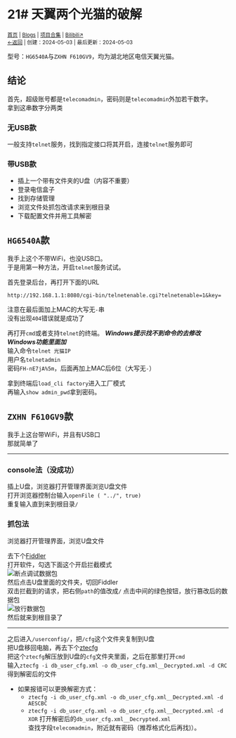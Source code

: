 # 21# 天翼两个光猫的破解
<small><a href="/">首页</a> | <a href="/blogs">Blogs</a> | <a href="/Project">项目合集</a> | <a href="https://space.bilibili.com/1987247870">Bilibili↗</a><br><a href="../../">←返回</a> |
 创建：2024-05-03 | 最后更新：2024-05-03</small><br>

型号：`HG6540A`与`ZXHN F610GV9`，均为湖北地区电信天翼光猫。

## 结论
首先，超级账号都是`telecomadmin`，密码则是`telecomadmin`外加若干数字。<br>
拿到这串数字分两类
### 无USB款
一般支持`telnet`服务，找到指定接口将其开启，连接`telnet`服务即可
### 带USB款
* 插上一个带有文件夹的U盘（内容不重要）
* 登录电信盒子
* 找到存储管理
* 浏览文件处抓包改请求来到根目录
* 下载配置文件并用工具解密

## `HG6540A`款
我手上这个不带WiFi，也没USB口。<br>
于是用第一种方法，开启`telnet`服务试试。

首先登录后台，再打开下面的URL
```url
http://192.168.1.1:8080/cgi-bin/telnetenable.cgi?telnetenable=1&key=
```
注意在最后面加上MAC的大写无`-`串<br>
没有出现`404`错误就是成功了<br>

再打开`cmd`或者支持`telnet`的终端。 ***Windows提示找不到命令的去修改Windows功能里面加***<br>
输入命令`telnet 光猫IP`<br>
用户名`telnetadmin`<br>
密码`FH-nE7jA%5m`，后面再加上MAC后6位（大写无`-`）

拿到终端后`load_cli factory`进入工厂模式<br>
再输入`show admin_pwd`拿到密码。

## `ZXHN F610GV9`款
我手上这台带WiFi，并且有USB口<br>
那就简单了<br>

---

### console法（没成功）
插上U盘，浏览器打开管理界面浏览U盘文件<br>
打开浏览器控制台输入`openFile ( "../", true)`<br>
重复输入直到来到根目录`/`

### 抓包法
浏览器打开管理界面，浏览U盘文件

去下个[Fiddler](https://ezrealik.lanzouj.com/tp/i2d5iihy7pg)<br>
打开软件，勾选下面这个开启拦截模式<br>
![断点调试数据包](https://imagebb.skyseeker.eu.org/file/Pictrue-Bed/2022/Image_2022-01-23_13-02-60.jpg)<br>
然后点击U盘里面的文件夹，切回Fiddler<br>
双击拦截到的请求，把右侧`path`的值改成`/`<bt>
点击中间的绿色按钮，放行篡改后的数据包<br>
![放行数据包](https://imagebb.skyseeker.eu.org/file/Pictrue-Bed/2022/Image_2022-01-23_13-05-60.jpg)<br>
然后就来到根目录了

---

之后进入`/userconfig/`，把`/cfg`这个文件夹复制到U盘<br>
把U盘移回电脑，再去下个[ztecfg](https://github.com/wx1183618058/ZET-Optical-Network-Terminal-Decoder/releases/)<br>
把这个`ztecfg`解压放到U盘的`cfg`文件夹里面，之后在那里打开`cmd`<br>
输入`ztecfg -i db_user_cfg.xml -o db_user_cfg.xml__Decrypted.xml -d CRC`得到解密后的文件<br>
* 如果报错可以更换解密方式：
  * `ztecfg -i db_user_cfg.xml -o db_user_cfg.xml__Decrypted.xml -d AESCBC`
  * `ztecfg -i db_user_cfg.xml -o db_user_cfg.xml__Decrypted.xml -d XOR`
打开解密后的`db_user_cfg.xml__Decrypted.xml`<br>
查找字段`telecomadmin`，附近就有密码（推荐格式化后再找)）。